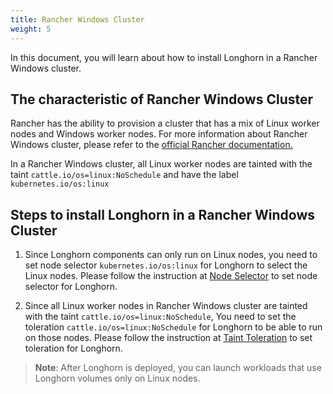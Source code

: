 ```yaml
---
title: Rancher Windows Cluster
weight: 5
---
```


In this document, you will learn about how to install Longhorn in a Rancher Windows cluster.

## The characteristic of Rancher Windows Cluster
Rancher has the ability to provision a cluster that has a mix of Linux worker nodes and Windows worker nodes.
For more information about Rancher Windows cluster, please refer to the [official Rancher documentation.](https://rancher.com/docs/rancher/v2.x/en/cluster-provisioning/rke-clusters/windows-clusters/)

In a Rancher Windows cluster, all Linux worker nodes are tainted with the taint `cattle.io/os=linux:NoSchedule` and have the label `kubernetes.io/os:linux`

## Steps to install Longhorn in a Rancher Windows Cluster
1. Since Longhorn components can only run on Linux nodes,
   you need to set node selector `kubernetes.io/os:linux` for Longhorn to select the Linux nodes.
   Please follow the instruction at [Node Selector](../node-selector) to set node selector for Longhorn.

1. Since all Linux worker nodes in Rancher Windows cluster are tainted with the taint `cattle.io/os=linux:NoSchedule`,
   You need to set the toleration `cattle.io/os=linux:NoSchedule` for Longhorn to be able to run on those nodes.
   Please follow the instruction at [Taint Toleration](../taint-toleration) to set toleration for Longhorn.

> **Note**: After Longhorn is deployed, you can launch workloads that use Longhorn volumes only on Linux nodes.
